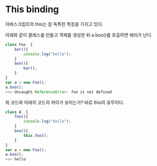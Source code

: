 # This binding

자바스크립트의 this는 참 독특한 특징을 가지고 있다.

아래와 같이 클래스를 만들고 객체를 생성한 뒤 a.boo()를 호출하면 에러가 난다.

```js
class Foo  {
    bar(){
        console.log("hello");
    }
    boo(){
        bar();
    }
}
var a = new Foo();
a.boo();
>>> Uncaught ReferenceError: foo is not defined
```

위 코드와 아래의 코드의 차이가 보이는가? 바로 this의 유무이다.

```js
class A  {
    foo(){
        console.log("hello");
    }
    boo(){
        this.foo();
    }
}
var a = new Foo();
a.boo();
>>> hello
```